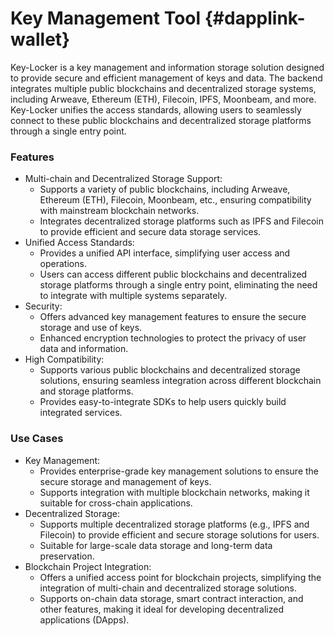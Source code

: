 # Key Management Tool {#dapplink-wallet}

Key-Locker is a key management and information storage solution designed to provide secure and efficient management of keys and data. The backend integrates multiple public blockchains and decentralized storage systems, including Arweave, Ethereum (ETH), Filecoin, IPFS, Moonbeam, and more. Key-Locker unifies the access standards, allowing users to seamlessly connect to these public blockchains and decentralized storage platforms through a single entry point.

### Features
- Multi-chain and Decentralized Storage Support:
    - Supports a variety of public blockchains, including Arweave, Ethereum (ETH), Filecoin, Moonbeam, etc., ensuring compatibility with mainstream blockchain networks.
    - Integrates decentralized storage platforms such as IPFS and Filecoin to provide efficient and secure data storage services.
- Unified Access Standards:
    - Provides a unified API interface, simplifying user access and operations.
    - Users can access different public blockchains and decentralized storage platforms through a single entry point, eliminating the need to integrate with multiple systems separately.
- Security:
    - Offers advanced key management features to ensure the secure storage and use of keys.
    - Enhanced encryption technologies to protect the privacy of user data and information.
- High Compatibility:
    - Supports various public blockchains and decentralized storage solutions, ensuring seamless integration across different blockchain and storage platforms.
    - Provides easy-to-integrate SDKs to help users quickly build integrated services.

### Use Cases
- Key Management:
    - Provides enterprise-grade key management solutions to ensure the secure storage and management of keys.
    - Supports integration with multiple blockchain networks, making it suitable for cross-chain applications.
- Decentralized Storage:
    - Supports multiple decentralized storage platforms (e.g., IPFS and Filecoin) to provide efficient and secure storage solutions for users.
    - Suitable for large-scale data storage and long-term data preservation.
- Blockchain Project Integration:
    - Offers a unified access point for blockchain projects, simplifying the integration of multi-chain and decentralized storage solutions.
    - Supports on-chain data storage, smart contract interaction, and other features, making it ideal for developing decentralized applications (DApps).